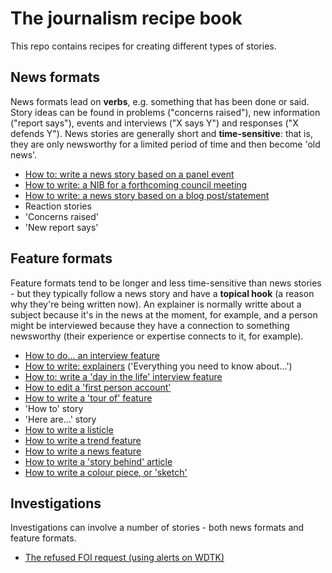 # The journalism recipe book

This repo contains recipes for creating different types of stories.

## News formats

News formats lead on **verbs**, e.g. something that has been done or said. Story ideas can be found in problems ("concerns raised"), new information ("report says"), events and interviews ("X says Y") and responses ("X defends Y"). News stories are generally short and **time-sensitive**: that is, they are only newsworthy for a limited period of time and then become 'old news'.

* [How to: write a news story based on a panel event](https://github.com/paulbradshaw/journalismrecipebook/blob/main/eventreport.md)
* [How to write: a NIB for a forthcoming council meeting](https://github.com/paulbradshaw/journalismrecipebook/blob/main/councilmeetingnib.md)
* [How to write: a news story based on a blog post/statement](https://github.com/paulbradshaw/journalismrecipebook/blob/main/interviewnews.md)
* Reaction stories 
* 'Concerns raised'
* 'New report says'

## Feature formats

Feature formats tend to be longer and less time-sensitive than news stories - but they typically follow a news story and have a **topical hook** (a reason why they're being written now). An explainer is normally writte about a subject because it's in the news at the moment, for example, and a person might be interviewed because they have a connection to something newsworthy (their experience or expertise connects to it, for example).

* [How to do... an interview feature](https://github.com/paulbradshaw/journalismrecipebook/blob/main/interviewfeature.md)
* [How to write: explainers](https://github.com/paulbradshaw/journalismrecipebook/blob/main/explainer.md) ('Everything you need to know about...')
* [How to: write a 'day in the life' interview feature](https://github.com/paulbradshaw/journalismrecipebook/blob/main/dayinthelifeinterview.md)
* [How to edit a 'first person account'](https://github.com/paulbradshaw/journalismrecipebook/blob/main/firstpersonaccount.md)
* [How to write a 'tour of' feature](https://github.com/paulbradshaw/journalismrecipebook/blob/main/touroffeature.md)
* 'How to' story
* 'Here are...' story
* [How to write a listicle](https://github.com/paulbradshaw/journalismrecipebook/blob/main/listicles.md)
* [How to write a trend feature](https://github.com/paulbradshaw/journalismrecipebook/blob/main/trendfeature.md)
* [How to write a news feature](https://github.com/paulbradshaw/journalismrecipebook/blob/main/newsfeature.md)
* [How to write a 'story behind' article](https://github.com/paulbradshaw/journalismrecipebook/blob/main/storybehind.md)
* [How to write a colour piece, or 'sketch'](https://github.com/paulbradshaw/journalismrecipebook/blob/main/colourpiece.md)


## Investigations

Investigations can involve a number of stories - both news formats and feature formats. 

* [The refused FOI request (using alerts on WDTK)](https://github.com/paulbradshaw/journalismrecipebook/blob/main/foialerts.md)
